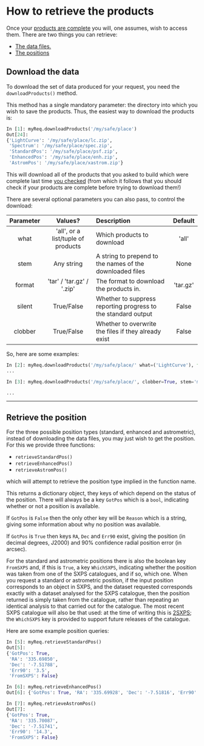 # How to retrieve the products

Once your [products are complete](JobStatus.md) you will, one assumes, wish to access them. There are two things you can retrieve:

* [The data files.](#download-the-data)
* [The positions](#retrieve-the-position)

## Download the data

To download the set of data produced for your request, you need the `downloadProducts()` method.

This method has a single mandatory parameter: the directory into which you wish to save the products. Thus, the easiest way to download the products is:

```python
In [1]: myReq.downloadProducts('/my/safe/place')
Out[24]:
{'LightCurve': '/my/safe/place/lc.zip',
 'Spectrum': '/my/safe/place/spec.zip',
 'StandardPos': '/my/safe/place/psf.zip',
 'EnhancedPos': '/my/safe/place/enh.zip',
 'AstromPos': '/my/safe/place/xastrom.zip'}
```

This will download all of the products that you asked to build which were complete last time [you checked](JobStatus.md) (from which it follows that you should check if your products are complete before trying to download them!)

There are several optional parameters you can also pass, to control the download:

| Parameter | Values? | Description | Default |
| :----:    |  :----: | :-----      | :----:  |
| what | 'all', or a list/tuple of products | Which products to download | 'all' |
| stem | Any string | A string to prepend to the names of the downloaded files | None |
| format | 'tar' / 'tar.gz' / '.zip' | The format to download the products in. | 'tar.gz'
| silent | True/False | Whether to suppress reporting progress to the standard output | False |
| clobber | True/False | Whether to overwrite the files if they already exist | False |


So, here are some examples:

```python
In [2]: myReq.downloadProducts('/my/safe/place/' what=('LightCurve'), format='zip') 
...

In [3]: myReq.downloadProducts('/my/safe/place/', clobber=True, stem='my_test_run_')

...
```

---

## Retrieve the position

For the three possible position types (standard, enhanced and astrometric), instead of downloading the data files, you may 
just wish to get the position. For this we provide three functions:

* `retrieveStandardPos()`
* `retrieveEnhancedPos()`
* `retrieveAstromPos()`

which will attempt to retrieve the position type implied in the function name.

This returns a dictionary object, they keys of which depend on the status of the position. There will always be
a key `GotPos` which is a `bool`, indicating whether or not a position is available.

If `GotPos` is `False` then the only other key will be `Reason` which is a string, giving some information about
why no position was available. 

If `GotPos` is `True` then keys `RA`, `Dec` and `Err90` exist, giving the position (in decimal degrees, J2000) and 90% confidence
radial position error (in arcsec). 

For the standard and astrometric positions there is also the boolean key `FromSXPS` and, if this is `True`,
a key `WhichSXPS`, indicating whether the position was taken from one of the SXPS catalogues, and if so, which one.
When you request a standard or astrometric position, if the input position corresponds to an object in SXPS, and
the dataset requested corresponds exactly with a dataset analysed for the SXPS catalogue, then the position
returned is simply taken from the catalogue, rather than repeating an identical analysis to that carried out for
the catalogue. The most recent SXPS catalogue will also be that used: at the time of writing this is
[2SXPS](https://www.swift.ac.uk/2SXPS); the `WhichSXPS` key is provided to support future releases of the catalogue.

Here are some example position queries:

```python
In [5]: myReq.retrieveStandardPos()
Out[5]:
{'GotPos': True,
 'RA': '335.69850',
 'Dec': '-7.51788',
 'Err90': '3.5',
 'FromSXPS': False}

In [6]: myReq.retrieveEnhancedPos()
Out[6]: {'GotPos': True, 'RA': '335.69928', 'Dec': '-7.51816', 'Err90': '1.7'}

In [7]: myReq.retrieveAstromPos()
Out[7]:
{'GotPos': True,
 'RA': '335.70087',
 'Dec': '-7.51741',
 'Err90': '14.3',
 'FromSXPS': False}
 ```
